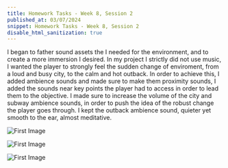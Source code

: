 ```yaml
---
title: Homework Tasks - Week 8, Session 2
published_at: 03/07/2024
snippet: Homework Tasks - Week 8, Session 2
disable_html_sanitization: true
---
```


I began to father sound assets the I needed for the environment, and to create a more immersion I desired. In my project I strictly did not use music, I wanted the player to strongly feel the sudden change of enviroment, from a loud and busy city, to the calm and hot outback. In order to achieve this, I added ambience sounds and made sure to make them proximity sounds, I added the sounds near key points the player had to access in order to lead them to the objective. I made sure to increase the volume of the city and subway ambience sounds, in order to push the idea of the robust change the player goes through. I kept the outback ambience sound, quieter yet smooth to the ear, almost meditative.

![First Image](/w01s1/CitySound.png)

![First Image](/w01s1/SubwaySound.png)

![First Image](/w01s1/DesertSound.png)